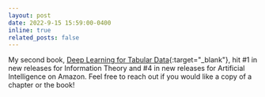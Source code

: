 ```yaml
---
layout: post
date: 2022-9-15 15:59:00-0400
inline: true
related_posts: false
---
```


My second book, [Deep Learning for Tabular Data](https://link.springer.com/book/10.1007/978-1-4842-8692-0){:target="_blank"}, hit #1 in new releases for Information Theory and #4 in new releases for Artificial Intelligence on Amazon. Feel free to reach out if you would like a copy of a chapter or the book!